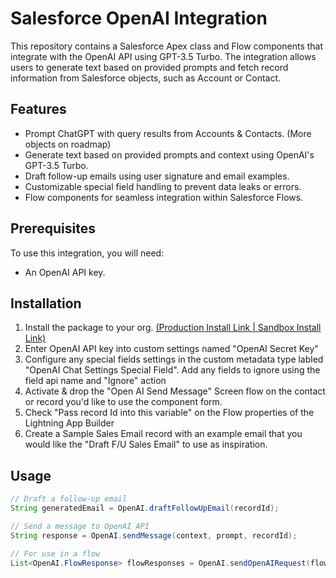 # Salesforce OpenAI Integration

This repository contains a Salesforce Apex class and Flow components that integrate with the OpenAI API using GPT-3.5 Turbo. The integration allows users to generate text based on provided prompts and fetch record information from Salesforce objects, such as Account or Contact.

## Features

- Prompt ChatGPT with query results from Accounts & Contacts. (More objects on roadmap)
- Generate text based on provided prompts and context using OpenAI's GPT-3.5 Turbo.
- Draft follow-up emails using user signature and email examples.
- Customizable special field handling to prevent data leaks or errors.
- Flow components for seamless integration within Salesforce Flows.

## Prerequisites

To use this integration, you will need:

- An OpenAI API key.

## Installation

1. Install the package to your org. <a href="https://login.salesforce.com/packaging/installPackage.apexp?p0=04tEm0000001y6z">(Production Install Link | </a> <a href="https://test.salesforce.com/packaging/installPackage.apexp?p0=04tEm0000001y6z">Sandbox Install Link)</a> 
2. Enter OpenAI API key into custom settings named "OpenAI Secret Key"
4. Configure any special fields settings in the custom metadata type labled "OpenAI Chat Settings Special Field". Add any fields to ignore using the field api name and "Ignore" action
5. Activate & drop the "Open AI Send Message" Screen flow on the contact or record you'd like to use the component form.
6. Check "Pass record Id into this variable" on the Flow properties of the Lightning App Builder
7. Create a Sample Sales Email record with an example email that you would like the "Draft F/U Sales Email" to use as inspiration.

## Usage

```java
// Draft a follow-up email
String generatedEmail = OpenAI.draftFollowUpEmail(recordId);

// Send a message to OpenAI API
String response = OpenAI.sendMessage(context, prompt, recordId);

// For use in a flow
List<OpenAI.FlowResponse> flowResponses = OpenAI.sendOpenAIRequest(flowInputs);
